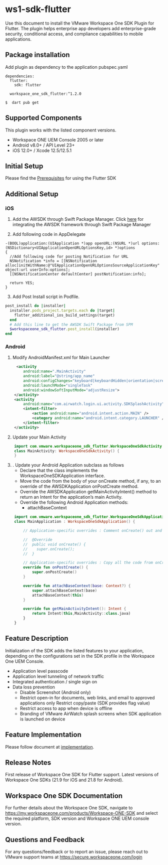# ws1-sdk-flutter
Use this document to install the VMware Workspace One SDK Plugin for Flutter. The plugin helps enterprise app developers add enterprise-grade security, conditional access, and compliance capabilities to mobile applications.

## Package installation
Add plugin as dependency to the application pubspec.yaml 

```script
dependencies:
  flutter:
    sdk: flutter

  workspace_one_sdk_flutter:^1.2.0

```

`$  dart pub get`

## Supported Components
This plugin works with the listed component versions.

* Workspace ONE UEM Console 2005 or later
* Android v8.0+ / API Level 23+
* iOS 12.0+ / Xcode 12.5/12.5.1

## Initial Setup
<medium>Please find the [Prerequisites](https://github.com/vmwareairwatchsdk/vmware-wsone-sdk-flutter/blob/master/GettingStarted.md) for using the Flutter SDK </medium>


## Additional Setup
### iOS
1. Add the AWSDK through Swift Package Manager.
Click [here](https://github.com/vmwareairwatchsdk/iOS-WorkspaceONE-SDK) for integrating the AWSDK framework through Swift Package Manager

2. Add following code in AppDelegate
```objc
-(BOOL)application:(UIApplication *)app openURL:(NSURL *)url options:(NSDictionary<UIApplicationOpenURLOptionsKey,id> *)options
{
  //Add following code for posting Notification for URL
  NSNotification *info = [[NSNotification alloc]initWithName:@"UIApplicationOpenURLOptionsSourceApplicationKey" object:url userInfo:options];
  [[NSNotificationCenter defaultCenter] postNotification:info];
  
  return YES;
}
```
3. Add Post Install script in Podfile.

```ruby
post_install do |installer|
  installer.pods_project.targets.each do |target|
    flutter_additional_ios_build_settings(target)
  end
  # Add this line to get the AWSDK Swift Package from SPM
  $workspaceone_sdk_flutter.post_install(installer)
end
```


### Android

1. Modify AndroidManifest.xml for Main Launcher
```xml
     <activity
        android:name=".MainActivity"
        android:label="@string/app_name"
        android:configChanges="keyboard|keyboardHidden|orientation|screenSize|uiMode"
        android:launchMode="singleTask"
        android:windowSoftInputMode="adjustResize">
    </activity>
    <activity
        android:name="com.airwatch.login.ui.activity.SDKSplashActivity" android:label="@string/app_name">
        <intent-filter>
            <action android:name="android.intent.action.MAIN" />
            <category android:name="android.intent.category.LAUNCHER" /> 
        </intent-filter>
    </activity>
```
2. Update your Main Activity 
```kotlin
    import com.vmware.workspaceone_sdk_flutter.WorkspaceOneSdkActivity
    class MainActivity: WorkspaceOneSdkActivity() {
    }
```
3. . Update your Android Application subclass as follows 
    -  Declare that the class implements the WorkspaceOneSDKApplication interface.
    -  Move the code from the body of your onCreate method, if any, to an override of the AWSDKApplication onPostCreate method.
    -  Override the AWSDKApplication getMainActivityIntent() method to return an Intent for the application’s main Activity.
    -  Override the following Android Application methods: 
        - attachBaseContext

```kotlin
    import com.vmware.workspaceone_sdk_flutter.WorkspaceOneSdkApplication
    class MainApplication : WorkspaceOneSdkApplication() {

        // Application-specific overrides : Comment onCreate() out and move the code to onPostCreate()

        //  @Override
        //  public void onCreate() {
        //    super.onCreate();
        //  }

        // Application-specific overrides : Copy all the code from onCreate() to onPostCreate()
        override fun onPostCreate() {
            super.onPostCreate()
        }

        override fun attachBaseContext(base: Context?) {
            super.attachBaseContext(base)
            attachBaseContext(this)
        }

        override fun getMainActivityIntent(): Intent {
            return Intent(this,MainActivity::class.java)
        }
    }
```

## Feature Description
Initialization of the SDK adds the listed features to your application, depending on the configurations set in the SDK profile in the Workspace One UEM Console.

* Application level passcode
* Application level tunneling of network traffic
* Integrated authentication / single sign on
* Data loss prevention
    * Disable Screenshot (Android only)
    * Restrict open-in for documents, web links, and email to approved applications only Restrict copy/paste (SDK provides flag value)
    * Restrict access to app when device is offline
    * Branding of VMware AirWatch splash screens when SDK application is launched on device

 ## Feature Implementation
 Please follow document at [implementation](https://github.com/vmwareairwatchsdk/vmware-wsone-sdk-flutter/blob/master/GettingStarted.md).

## Release Notes
First release of Workspace One SDK for Flutter support.
Latest versions of Workspace One SDKs (21.9 for iOS and 21.8 for Android).

## Workspace One SDK Documentation
For further details about the Workspace One SDK, navigate to https://my.workspaceone.com/products/Workspace-ONE-SDK and select the required platform, SDK version and Workspace ONE UEM console version.

## Questions and Feedback
For any questions/feedback or to report an issue, please reach out to VMware support teams at https://secure.workspaceone.com/login
